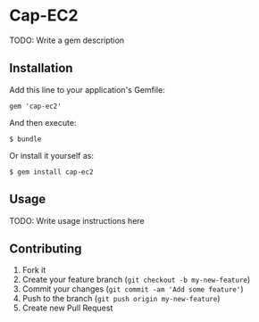 # Cap-EC2

TODO: Write a gem description

## Installation

Add this line to your application's Gemfile:

    gem 'cap-ec2'

And then execute:

    $ bundle

Or install it yourself as:

    $ gem install cap-ec2

## Usage

TODO: Write usage instructions here

## Contributing

1. Fork it
2. Create your feature branch (`git checkout -b my-new-feature`)
3. Commit your changes (`git commit -am 'Add some feature'`)
4. Push to the branch (`git push origin my-new-feature`)
5. Create new Pull Request
